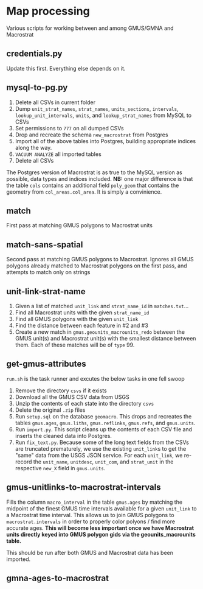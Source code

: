 # Map processing
Various scripts for working between and among GMUS/GMNA and Macrostrat

## credentials.py
Update this first. Everything else depends on it.

## mysql-to-pg.py
1. Delete all CSVs in current folder
2. Dump ````unit_strat_names````, ````strat_names````, ````units_sections````, ````intervals````, ````lookup_unit_intervals````, ````units````, and ````lookup_strat_names```` from MySQL to CSVs
3. Set permissions to ````777```` on all dumped CSVs
4. Drop and recreate the schema ````new_macrostrat```` from Postgres
5. Import all of the above tables into Postgres, building appropriate indices along the way.
6. ````VACUUM ANALYZE```` all imported tables
7. Delete all CSVs

The Postgres version of Macrostrat is as true to the MySQL version as possible, data types and indices included. **NB:** one major difference is that the table ````cols```` contains an additional field ````poly_geom```` that contains the geometry from ````col_areas.col_area````. It is simply a convinience.

## match
First pass at matching GMUS polygons to Macrostrat units

## match-sans-spatial
Second pass at matching GMUS polygons to Macrostrat. Ignores all GMUS polygons already matched to Macrostrat polygons on the first pass, and attempts to match only on strings

## unit-link-strat-name
1. Given a list of matched ````unit_link```` and ````strat_name_id```` in ````matches.txt````...
2. Find all Macrostrat units with the given ````strat_name_id````
3. Find all GMUS polygons with the given ````unit_link````
4. Find the distance between each feature in #2 and #3
5. Create a new match in ````gmus.geounits_macrounits_redo```` between the GMUS unit(s) and Macrostrat unit(s) with the smallest distance between them. Each of these matches will be of ````type```` 99.

## get-gmus-attributes
````run.sh```` is the task runner and excutes the below tasks in one fell swoop

1. Remove the directory ````csvs```` if it exists
2. Download all the GMUS CSV data from USGS
3. Unzip the contents of each state into the directory ````csvs````
4. Delete the original ````.zip```` files
5. Run ````setup.sql```` on the database ````geomacro````. This drops and recreates the tables ````gmus.ages````, ````gmus.liths````, ````gmus.reflinks````, ````gmus.refs````, and ````gmus.units````.
6. Run ````import.py````. This script cleans up the contents of each CSV file and inserts the cleaned data into Postgres.
7. Run ````fix_text.py````. Because some of the long text fields from the CSVs are truncated prematurely, we use the existing ````unit_link````s to get the "same" data from the USGS JSON service. For each ````unit_link````, we re-record the ````unit_name````, ````unitdesc````, ````unit_com````, and ````strat_unit```` in the respective ````new_X```` field in ````gmus.units````.


## gmus-unitlinks-to-macrostrat-intervals
Fills the column ````macro_interval```` in the table ````gmus.ages```` by matching the midpoint of the finest GMUS time intervals available for a given ````unit_link```` to a Macrostrat time interval. This allows us to join GMUS polygons to ````macrostrat.intervals```` in order to properly color polyons / find more accurate ages. **This will become less important once we have Macrostrat units directly keyed into GMUS polygon gids via the geounits_macrounits table.**

This should be run after both GMUS and Macrostrat data has been imported. 

## gmna-ages-to-macrostrat